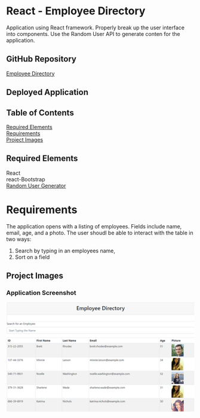 # React - Employee Directory

Application using React framework.  Properly break up the user interface into components. Use the Random User API to generate conten for the application.

## GitHub Repository

[Employee Directory](https://github.com/eaborden/react_emp_dir)

## Deployed Application


## Table of Contents
[Required Elements](#required-elements) \
[Requirements](#requirements) \
[Project Images](#project-images)

## Required Elements
React\
react-Bootstrap\
[Random User Generator](https://randomuser.me/)

# Requirements

The application opens with a listing of employees.  Fields include name, email, age, and a photo.  The user shoudl be able to interact with the table in two ways:

1. Search by typing in an employees name,
2. Sort on a field

## Project Images

###  Application Screenshot

![application](https://github.com/eaborden/react_emp_dir/blob/master/public/images/application.PNG?raw=true)